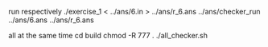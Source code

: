 run respectively
        ./exercise_1 < ../ans/6.in > ../ans/r_6.ans
        ../ans/checker_run ../ans/6.ans ../ans/r_6.ans


all at the same time
        cd build
        chmod -R 777 .
        ./all_checker.sh


